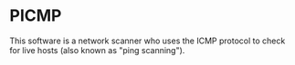 # PICMP
This software is a network scanner who uses the ICMP protocol to check for live hosts (also known as "ping scanning").
